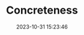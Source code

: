 ---
title: Concreteness
date: 2023-10-31 15:23:46
categories:
- Developing Quality Technical Information
- Easy to understand
---